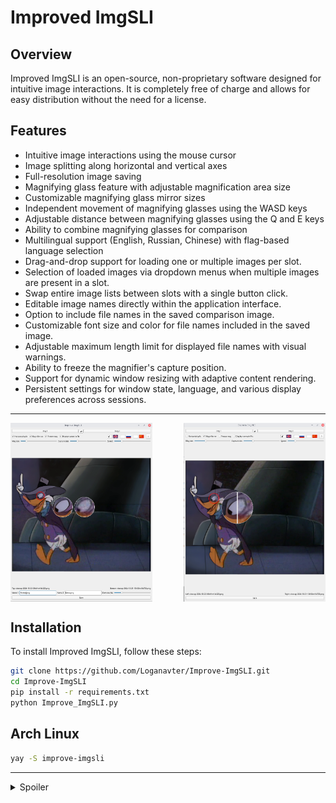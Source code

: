 # Improved ImgSLI

## Overview
Improved ImgSLI is an open-source, non-proprietary software designed for intuitive image interactions. It is completely free of charge and allows for easy distribution without the need for a license.

## Features
- Intuitive image interactions using the mouse cursor
- Image splitting along horizontal and vertical axes
- Full-resolution image saving
- Magnifying glass feature with adjustable magnification area size
- Customizable magnifying glass mirror sizes
- Independent movement of magnifying glasses using the WASD keys
- Adjustable distance between magnifying glasses using the Q and E keys
- Ability to combine magnifying glasses for comparison
- Multilingual support (English, Russian, Chinese) with flag-based language selection
- Drag-and-drop support for loading one or multiple images per slot.
- Selection of loaded images via dropdown menus when multiple images are present in a slot.
- Swap entire image lists between slots with a single button click.
- Editable image names directly within the application interface.
- Option to include file names in the saved comparison image.
- Customizable font size and color for file names included in the saved image.
- Adjustable maximum length limit for displayed file names with visual warnings.
- Ability to freeze the magnifier's capture position.
- Support for dynamic window resizing with adaptive content rendering.
- Persistent settings for window state, language, and various display preferences across sessions.

---

<div style="display: flex; justify-content: space-between;">
    <img src="1.png" alt="Изображение 1" style="width: 45%;">
    <img src="2.png" alt="Изображение 2" style="width: 45%;">
</div>

## Installation
To install Improved ImgSLI, follow these steps:
```bash
git clone https://github.com/Loganavter/Improve-ImgSLI.git
cd Improve-ImgSLI
pip install -r requirements.txt
python Improve_ImgSLI.py
```

## Arch Linux 
```bash
yay -S improve-imgsli
```

---

<details>
<summary>Spoiler</summary>
Originally, Improve ImgSLI was fully crafted by ChatGPT in September 2024 to simplify creating comparison images for my work, offering basic image comparison functionality. In October, I discovered Claude and used it to enhance the tool with a magnifier feature and drag-and-drop support.

By November, with Claude’s help, I refined the magnifier, adding options to freeze the detection area and merge magnifiers. However, the growing codebase—coupled with Claude’s 8k token context limit—made full regeneration impossible, forcing me to manually edit sections. I turned to Gemini, which assisted in integrating changes, though not all generated code was successful. Some features were postponed, and others were intentionally disabled to avoid bugs.

In early December, I experimented with adaptive magnifier positioning tied to window resizing, but the results were unsatisfactory, and I abandoned the effort. Then, in January 2025, a user request to enable window resizing prompted me to explore DeepSeek—a breakthrough AI with Chain-of-Thought reasoning at the time. DeepSeek helped implement this feature, while Gemini seamlessly incorporated it and other updates into the existing code.

In late February 2025, I resumed enhancing Improve ImgSLI. With Claude Sonnet 3.7, I added dynamic image swapping via a button, a language dictionary, and further magnifier improvements, along with a help tooltip in the top-right corner. Soon after, I gained access to Grok 3—first on X, then via its website after a quick Google search. Grok 3 proved invaluable: its DeepThink model efficiently resolved persistent bugs, outperforming DeepSeek, while its generous query limits and smart standard model kept development flowing smoothly. It optimized rendering updates, introduced file name display and editing, and fixed fullscreen mode issues.

Occasionally, I leaned on the new Claude Sonnet when Grok hit prediction snags—both AIs complemented each other, though Sonnet’s 16k token context eventually fell short too. Finally, Gemini 2.5 Pro Experimental recently became available; with its help, I was able to replace part of the PyQt logic with PIL, which was easier to work with. Also, with this AI, I managed to add a huge number of improvements, from displaying file names on the screen to the ability to load a list of files and customize all of it. Additionally, a massive number of bugs were fixed.

In general, if do not take into account the price of my personal time, which is about 2.5 weeks in total, then this project cost me about $ 30. I got the AUR maintainer for free, so we don't take it into account either :)
</details>
